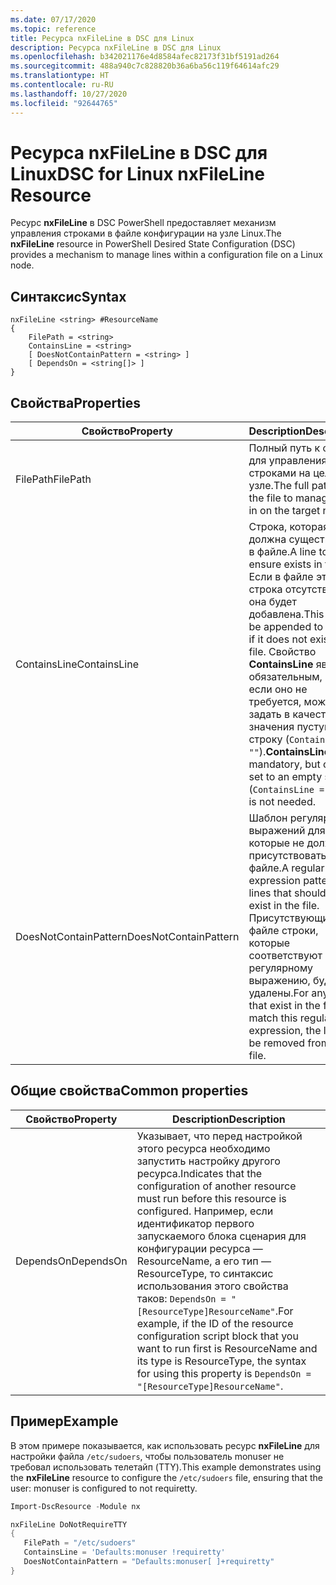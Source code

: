 ```yaml
---
ms.date: 07/17/2020
ms.topic: reference
title: Ресурса nxFileLine в DSC для Linux
description: Ресурса nxFileLine в DSC для Linux
ms.openlocfilehash: b342021176e4d8584afec82173f31bf5191ad264
ms.sourcegitcommit: 488a940c7c828820b36a6ba56c119f64614afc29
ms.translationtype: HT
ms.contentlocale: ru-RU
ms.lasthandoff: 10/27/2020
ms.locfileid: "92644765"
---
```

# <a name="dsc-for-linux-nxfileline-resource"></a><span data-ttu-id="8095d-103">Ресурса nxFileLine в DSC для Linux</span><span class="sxs-lookup"><span data-stu-id="8095d-103">DSC for Linux nxFileLine Resource</span></span>

<span data-ttu-id="8095d-104">Ресурс **nxFileLine** в DSC PowerShell предоставляет механизм управления строками в файле конфигурации на узле Linux.</span><span class="sxs-lookup"><span data-stu-id="8095d-104">The **nxFileLine** resource in PowerShell Desired State Configuration (DSC) provides a mechanism to manage lines within a configuration file on a Linux node.</span></span>

## <a name="syntax"></a><span data-ttu-id="8095d-105">Синтаксис</span><span class="sxs-lookup"><span data-stu-id="8095d-105">Syntax</span></span>

```Syntax
nxFileLine <string> #ResourceName
{
    FilePath = <string>
    ContainsLine = <string>
    [ DoesNotContainPattern = <string> ]
    [ DependsOn = <string[]> ]
}
```

## <a name="properties"></a><span data-ttu-id="8095d-106">Свойства</span><span class="sxs-lookup"><span data-stu-id="8095d-106">Properties</span></span>

|<span data-ttu-id="8095d-107">Свойство</span><span class="sxs-lookup"><span data-stu-id="8095d-107">Property</span></span> |<span data-ttu-id="8095d-108">Description</span><span class="sxs-lookup"><span data-stu-id="8095d-108">Description</span></span> |
|---|---|
|<span data-ttu-id="8095d-109">FilePath</span><span class="sxs-lookup"><span data-stu-id="8095d-109">FilePath</span></span> |<span data-ttu-id="8095d-110">Полный путь к файлу для управления строками на целевом узле.</span><span class="sxs-lookup"><span data-stu-id="8095d-110">The full path to the file to manage lines in on the target node.</span></span> |
|<span data-ttu-id="8095d-111">ContainsLine</span><span class="sxs-lookup"><span data-stu-id="8095d-111">ContainsLine</span></span> |<span data-ttu-id="8095d-112">Строка, которая должна существовать в файле.</span><span class="sxs-lookup"><span data-stu-id="8095d-112">A line to ensure exists in the file.</span></span> <span data-ttu-id="8095d-113">Если в файле эта строка отсутствует, она будет добавлена.</span><span class="sxs-lookup"><span data-stu-id="8095d-113">This line will be appended to the file if it does not exist in the file.</span></span> <span data-ttu-id="8095d-114">Свойство **ContainsLine** является обязательным, но, если оно не требуется, можно задать в качестве его значения пустую строку (`ContainsLine = ""`).</span><span class="sxs-lookup"><span data-stu-id="8095d-114">**ContainsLine** is mandatory, but can be set to an empty string (`ContainsLine = ""`) if it is not needed.</span></span> |
|<span data-ttu-id="8095d-115">DoesNotContainPattern</span><span class="sxs-lookup"><span data-stu-id="8095d-115">DoesNotContainPattern</span></span> |<span data-ttu-id="8095d-116">Шаблон регулярных выражений для строк, которые не должны присутствовать в файле.</span><span class="sxs-lookup"><span data-stu-id="8095d-116">A regular expression pattern for lines that should not exist in the file.</span></span> <span data-ttu-id="8095d-117">Присутствующие в файле строки, которые соответствуют этому регулярному выражению, будут удалены.</span><span class="sxs-lookup"><span data-stu-id="8095d-117">For any lines that exist in the file that match this regular expression, the line will be removed from the file.</span></span> |

## <a name="common-properties"></a><span data-ttu-id="8095d-118">Общие свойства</span><span class="sxs-lookup"><span data-stu-id="8095d-118">Common properties</span></span>

|<span data-ttu-id="8095d-119">Свойство</span><span class="sxs-lookup"><span data-stu-id="8095d-119">Property</span></span> |<span data-ttu-id="8095d-120">Description</span><span class="sxs-lookup"><span data-stu-id="8095d-120">Description</span></span> |
|---|---|
|<span data-ttu-id="8095d-121">DependsOn</span><span class="sxs-lookup"><span data-stu-id="8095d-121">DependsOn</span></span> |<span data-ttu-id="8095d-122">Указывает, что перед настройкой этого ресурса необходимо запустить настройку другого ресурса.</span><span class="sxs-lookup"><span data-stu-id="8095d-122">Indicates that the configuration of another resource must run before this resource is configured.</span></span> <span data-ttu-id="8095d-123">Например, если идентификатор первого запускаемого блока сценария для конфигурации ресурса — ResourceName, а его тип — ResourceType, то синтаксис использования этого свойства таков: `DependsOn = "[ResourceType]ResourceName"`.</span><span class="sxs-lookup"><span data-stu-id="8095d-123">For example, if the ID of the resource configuration script block that you want to run first is ResourceName and its type is ResourceType, the syntax for using this property is `DependsOn = "[ResourceType]ResourceName"`.</span></span> |

## <a name="example"></a><span data-ttu-id="8095d-124">Пример</span><span class="sxs-lookup"><span data-stu-id="8095d-124">Example</span></span>

<span data-ttu-id="8095d-125">В этом примере показывается, как использовать ресурс **nxFileLine** для настройки файла `/etc/sudoers`, чтобы пользователь monuser не требовал использовать телетайп (TTY).</span><span class="sxs-lookup"><span data-stu-id="8095d-125">This example demonstrates using the **nxFileLine** resource to configure the `/etc/sudoers` file, ensuring that the user: monuser is configured to not requiretty.</span></span>

```powershell
Import-DscResource -Module nx

nxFileLine DoNotRequireTTY
{
   FilePath = "/etc/sudoers"
   ContainsLine = 'Defaults:monuser !requiretty'
   DoesNotContainPattern = "Defaults:monuser[ ]+requiretty"
}
```

